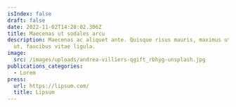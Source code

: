 ```yaml
---
isIndex: false
draft: false
date: 2022-11-02T14:28:02.306Z
title: Maecenas ut sodales arcu
description: Maecenas ac aliquet ante. Quisque risus mauris, maximus ut luctus
  ut, faucibus vitae ligula.
image:
  src: /images/uploads/andrea-villiers-qgift_rbhyg-unsplash.jpg
publications_categories:
  - Lorem
press:
  url: https://lipsum.com/
  title: Lipsum
---
```

